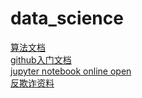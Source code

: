 # data_science
[算法文档](http://www.huaxiaozhuan.com/)\
[github入门文档](https://docs.github.com/cn/github/writing-on-github/basic-writing-and-formatting-syntax#headings)\
[jupyter notebook online open](https://nbviewer.jupyter.org/)\
[反欺诈资料](https://github.com/safe-graph/graph-fraud-detection-papers)
